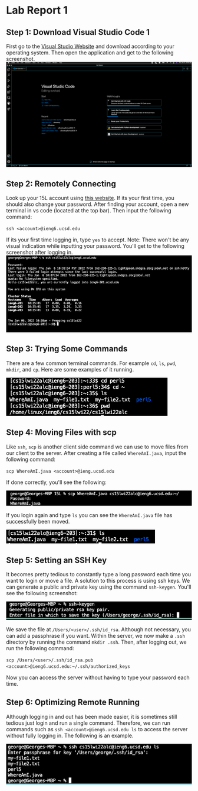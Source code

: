 # Lab Report 1

## Step 1: Download Visual Studio Code 1

First go to the [Visual Studio Website](https://code.visualstudio.com/) and download according to your operating system. Then open the application and get to the following screenshot.
![Image](VS_Code_LoadScreen.png)

## Step 2: Remotely Connecting 

Look up your 15L account using [this website](https://sdacs.ucsd.edu/~icc/index.php). If its your first time, you should also change your password. After finding your account, open a new terminal in vs code (located at the top bar). Then input the following command: 

`ssh <account>@ieng6.ucsd.edu`

If its your first time logging in, type `yes` to accept. Note: There won't be any visual indication while inputting your password. You'll get to the following screenshot after logging in.
![Image](SSH_Screen.png)

## Step 3: Trying Some Commands

There are a few common terminal commands. For example `cd`, `ls`, `pwd`, `mkdir`, and `cp`. Here are some examples of it running.

![Image](Terminal_Commands.png)

## Step 4: Moving Files with scp

Like `ssh`, `scp` is another client side command we can use to move files from our client to the server. After creating a file called `WhereAmI.java`, input the following command:

`scp WhereAmI.java <account>@ieng.ucsd.edu`

If done correctly, you'll see the following:

![Image](SCP_Screen.png)

If you login again and type `ls` you can see the `WhereAmI.java` file has successfully been moved.

![Image](Show_WhereAmI.png)

## Step 5: Setting an SSH Key

It becomes pretty tedious to constantly type a long password each time you want to login or move a file. A solution to this process is using ssh keys. We can generate a public and private key using the command `ssh-keygen`. You'll see the following screenshot:

![Image](SSH_Key.png)

We save the file at `/Users/<user>/.ssh/id_rsa`. Although not necessary, you can add a passphrase if you want. Within the server, we now make a `.ssh` directory by running the command `mkdir .ssh`. Then, after logging out, we run the following command:

`scp /Users/<user>/.ssh/id_rsa.pub <account>@ieng6.ucsd.edu:~/.ssh/authorized_keys`

Now you can access the server without having to type your password each time.

## Step 6: Optimizing Remote Running 

Although logging in and out has been made easier, it is sometimes still tedious just login and run a single command. Therefore, we can run commands such as `ssh <account>@ieng6.ucsd.edu ls` to access the server without fully logging in. The following is an example.

![Image](Pleasant_Remote.png)